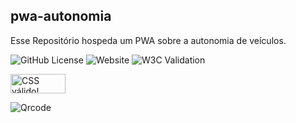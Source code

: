 ## pwa-autonomia
Esse Repositório hospeda um PWA sobre a autonomia de veículos.

![GitHub License](https://img.shields.io/github/license/nildinho/pwa-autonomia)
![Website](https://img.shields.io/website?url=https%3A%2F%2Fgithub.com%2Fnildinho%2Fpwa-autonomia)
![W3C Validation](https://img.shields.io/w3c-validation/html?targetUrl=https%3A%2F%2Fnildinho.github.io%2Fmateriais-esportivos%2F)





<p>
    <a href="http://jigsaw.w3.org/css-validator/check/referer">
        <img style="border:0;width:88px;height:31px"
            src="http://jigsaw.w3.org/css-validator/images/vcss"
            alt="CSS válido!" />
    </a>
</p>

![Qrcode](https://github.com/nildinho/pwa-autonomia/assets/129780260/ce20a69d-2766-4318-a892-80e51d3a8be7)
